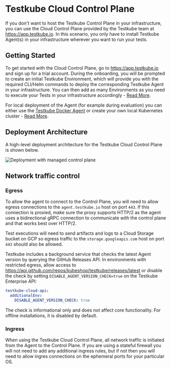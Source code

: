 # Testkube Cloud Control Plane

If you don't want to host the Testkube Control Plane in your infrastructure, you can use the Cloud Control Plane provided
by the Testkube team at https://app.testkube.io. In this scenario, you only have to install Testkube Agent(s) in 
your infrastructure wherever you want to run your tests. 

## Getting Started

To get started with the Cloud Control Plane, go to https://app.testkube.io and sign up for a trial account. During the onboarding,
you will be prompted to create an initial Testkube Environment, which will provide you with the required CLI/Helm commands to
deploy the corresponding Testkube Agent in your infrastructure. You can then add as many Environments as you need 
to execute your Tests in your infrastructure accordingly - [Read More](/testkube-pro/articles/environment-management#creating-a-new-environment).

For local deployment of the Agent (for example during evaluation) you can either use the [Testkube Docker Agent](docker-agent) or
create your own local Kubernetes cluster - [Read More](quickstart-no-k8s).

## Deployment Architecture

A high-level deployment architecture for the Testkube Cloud Control Plane is shown below.

![Deployment with managed control plane](../../img/architecture-managed.jpeg)

## Network traffic control

### Egress

To allow the agent to connect to the Control Plane, you will need to allow
egress connections to the `agent.testkube.io` host on port `443`. If this
connection is proxied, make sure the proxy supports HTTP/2 as the agent uses
a bidirectional gRPC connection to communicate with the control plane and that
works best over HTTP/2.

Test executions will need to send artifacts and logs to a Cloud Storage bucket
on GCP so egress traffic to the `storage.googleapis.com` host on port `443`
should also be allowed.

Testkube includes a background service that checks the latest Agent version by 
querying the GitHub Releases API. In environments with restricted egress, 
allow access to https://api.github.com/repos/kubeshop/testkube/releases/latest or 
disable the check by setting `DISABLE_AGENT_VERSION_CHECK=true` 
on the Testkube Enterprise API:
```yaml
testkube-cloud-api:
  additionalEnv:
    DISABLE_AGENT_VERSION_CHECK: true
```
The check is informational only and does not affect core functionality. 
For offline installations, it is disabled by default.

### Ingress

When using the Testkube Cloud Control Plane, all network traffic is initiated from the Agent to
the Control Plane. If you are using a stateful firewall you will not need
to add any additional ingress rules, but if not then you will need to allow
ingres connections on the ephemeral ports for your particular OS.
